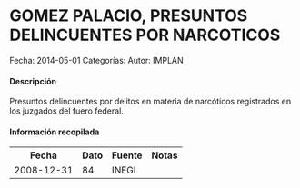 GOMEZ PALACIO, PRESUNTOS DELINCUENTES POR NARCOTICOS
=====

Fecha: 2014-05-01
Categorías: 
Autor: IMPLAN

#### Descripción

Presuntos delincuentes por delitos en materia de narcóticos registrados en los juzgados del fuero federal.

#### Información recopilada

<table class="table table-hover table-bordered">
  <tr><th>Fecha</th><th>Dato</th><th>Fuente</th><th>Notas</th></tr>
  <tr><td>2008-12-31</td><td>84</td><td>INEGI</td><td></td></tr>
</table>
